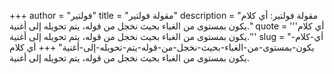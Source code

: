 +++
author = "فولتير"
title = "مقولة فولتير"
description = "مقولة فولتير: أي كلام يكون بمستوى من الغباء بحيث نخجل من قوله، يتم تحويله إلى أغنية."
quote = '''أي كلام يكون بمستوى من الغباء بحيث نخجل من قوله، يتم تحويله إلى أغنية.'''
slug = "أي-كلام-يكون-بمستوى-من-الغباء-بحيث-نخجل-من-قوله-يتم-تحويله-إلى-أغنية"
+++
أي كلام يكون بمستوى من الغباء بحيث نخجل من قوله، يتم تحويله إلى أغنية.
